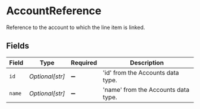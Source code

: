 # AccountReference

Reference to the account to which the line item is linked.


## Fields

| Field                               | Type                                | Required                            | Description                         |
| ----------------------------------- | ----------------------------------- | ----------------------------------- | ----------------------------------- |
| `id`                                | *Optional[str]*                     | :heavy_minus_sign:                  | 'id' from the Accounts data type.   |
| `name`                              | *Optional[str]*                     | :heavy_minus_sign:                  | 'name' from the Accounts data type. |